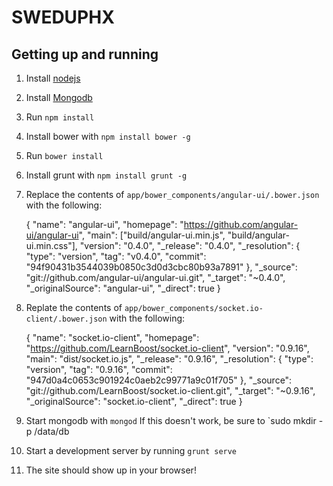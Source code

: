 SWEDUPHX
========

## Getting up and running

 1. Install [nodejs](http://nodejs.org/)
 2. Install [Mongodb](http://www.mongodb.org/)
 3. Run `npm install`
 4. Install bower with `npm install bower -g`
 5. Run `bower install`
 6. Install grunt with `npm install grunt -g`
 7. Replace the contents of `app/bower_components/angular-ui/.bower.json` with the following:


    {
    "name": "angular-ui",
    "homepage": "https://github.com/angular-ui/angular-ui",
    "main": ["build/angular-ui.min.js", "build/angular-ui.min.css"],
    "version": "0.4.0",
    "_release": "0.4.0",
    "_resolution": {
      "type": "version",
      "tag": "v0.4.0",
      "commit": "94f90431b3544039b0850c3d0d3cbc80b93a7891"
    },
    "_source": "git://github.com/angular-ui/angular-ui.git",
    "_target": "~0.4.0",
    "_originalSource": "angular-ui",
    "_direct": true
    }


 8. Replate the contents of `app/bower_components/socket.io-client/.bower.json` with the following:


    {
    "name": "socket.io-client",
    "homepage": "https://github.com/LearnBoost/socket.io-client",
    "version": "0.9.16",
    "main": "dist/socket.io.js",
    "_release": "0.9.16",
    "_resolution": {
      "type": "version",
      "tag": "0.9.16",
      "commit": "947d0a4c0653c901924c0aeb2c99771a9c01f705"
    },
    "_source": "git://github.com/LearnBoost/socket.io-client.git",
    "_target": "~0.9.16",
    "_originalSource": "socket.io-client",
    "_direct": true
    } 


 9. Start mongodb with `mongod`
    If this doesn't work, be sure to `sudo mkdir -p /data/db
 10. Start a development server by running `grunt serve`
 11. The site should show up in your browser!

